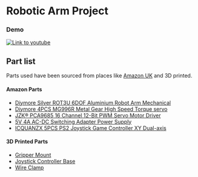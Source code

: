 # Robotic Arm Project

 ### Demo 
 [![Link to youtube](https://i.ytimg.com/vi/7p28pPmUths/hqdefault.jpg)](https://youtu.be/7p28pPmUths)

## Part list

Parts used have been sourced from places like [Amazon UK](https://amazon.co.uk) and 3D printed.

#### Amazon Parts
- [Diymore Silver ROT3U 6DOF Aluminium Robot Arm Mechanical](https://www.amazon.co.uk/gp/product/B01LY4RHX2)
- [Diymore 4PCS MG996R Metal Gear High Speed Torque servo](https://www.amazon.co.uk/gp/product/B07DQFXDC9)
- [JZK® PCA9685 16 Channel 12-Bit PWM Servo Motor Driver](https://www.amazon.co.uk/gp/product/B06XSFFXQY)
- [5V 4A AC-DC Switching Adapter Power Supply](https://www.amazon.co.uk/gp/product/B07Y8MS5HM)
- [ICQUANZX 5PCS PS2 Joystick Game Controller XY Dual-axis](https://www.amazon.co.uk/gp/product/B077Z8QN3S)
#### 3D Printed Parts
- [Gripper Mount](https://github.com/Aikufurr/RoboitcArm/blob/master/stl/GripperMount.stl)
- [Joystick Controller Base](https://github.com/Aikufurr/RoboitcArm/blob/master/stl/JoystickControllerBase.stl)
- [Wire Clamp](https://github.com/Aikufurr/RoboitcArm/blob/master/stl/wireClamp.stl)

